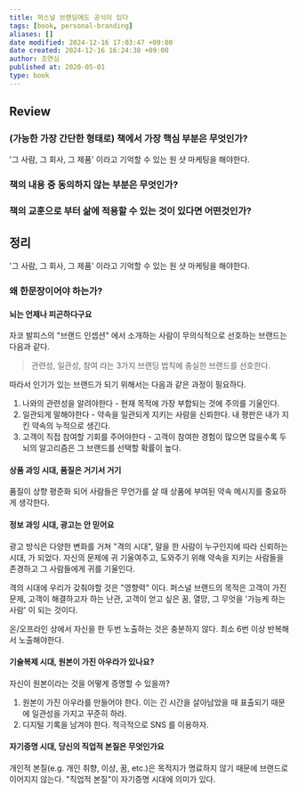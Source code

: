 ```yaml
---
title: 퍼스널 브랜딩에도 공식이 있다
tags: [book, personal-branding]
aliases: []
date modified: 2024-12-16 17:03:47 +09:00
date created: 2024-12-16 16:24:38 +09:00
author: 조연심
published at: 2020-05-01
type: book
---
```


## Review

### (가능한 가장 간단한 형태로) 책에서 가장 핵심 부분은 무엇인가?

'그 사람, 그 회사, 그 제품' 이라고 기억할 수 있는 원 샷 마케팅을 해야한다.

### 책의 내용 중 동의하지 않는 부분은 무엇인가?

### 책의 교훈으로 부터 삶에 적용할 수 있는 것이 있다면 어떤것인가?

## 정리

'그 사람, 그 회사, 그 제품' 이라고 기억할 수 있는 원 샷 마케팅을 해야한다.

### 왜 한문장이어야 하는가?

#### 뇌는 언제나 피곤하다구요

자코 발피스의 "브랜드 인셉션" 에서 소개하는 사람이 무의식적으로 선호하는 브랜드는 다음과 같다.

> 관련성, 일관성, 참여 라는 3가지 브랜딩 법칙에 충실한 브랜드를 선호한다.

따라서 인기가 있는 브랜드가 되기 위해서는 다음과 같은 과정이 필요하다.

1. 나와의 관련성을 알려야한다 - 현재 목적에 가장 부합되는 것에 주의를 기울인다.
2. 일관되게 말해야한다 - 약속을 일관되게 지키는 사람을 신뢰한다. 내 평판은 내가 지킨 약속의 누적으로 생긴다.
3. 고객이 직접 참여할 기회를 주어야한다 - 고객이 참여한 경험이 많으면 많을수록 두뇌의 알고리즘은 그 브랜드를 선택할 확률이 높다.

#### 상품 과잉 시대, 품질은 거기서 거기

품질이 상향 평준화 되어 사람들은 무언가를 살 때 상품에 부여된 약속 메시지를 중요하게 생각한다.

#### 정보 과잉 시대, 광고는 안 믿어요

광고 방식은 다양한 변화를 거쳐 "격의 시대", 말을 한 사람이 누구인지에 따라 신뢰하는 시대, 가 되었다. 자신의 문제에 귀 기울여주고, 도와주기 위해 약속을 지키는 사람들을 존경하고 그 사람들에게 귀를 기울인다.

격의 시대에 우리가 갖춰야할 것은 "영향력" 이다. 퍼스널 브랜드의 목적은 고객이 가진 문제, 고객이 해결하고자 하는 난관, 고객이 얻고 싶은 꿈, 열망, 그 무엇을 '가능케 하는 사람' 이 되는 것이다.

온/오프라인 상에서 자신을 한 두번 노출하는 것은 충분하지 않다. 최소 6번 이상 반복해서 노출해야한다.

#### 기술복제 시대, 원본이 가진 아우라가 있나요?

자신이 원본이라는 것을 어떻게 증명할 수 있을까?

1. 원본이 가진 아우라를 만들어야 한다. 이는 긴 시간을 살아남았을 때 표출되기 때문에 일관성을 가지고 꾸준히 하라.
2. 디지털 기록을 남겨야 한다. 적극적으로 SNS 를 이용하자.

#### 자기증명 시대, 당신의 직업적 본질은 무엇인가요

개인적 본질(e.g. 개인 취향, 이상, 꿈, etc.)은 목적지가 명료하지 않기 때문에 브랜드로 이어지지 않는다.
"직업적 본질"이 자기증명 시대에 의미가 있다.
